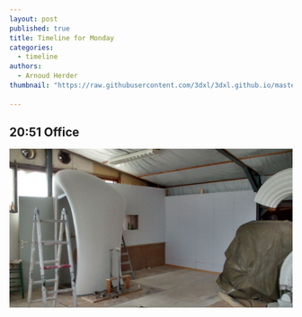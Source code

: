 ```yaml
---
layout: post
published: true
title: Timeline for Monday
categories:
  - timeline
authors:
  - Arnoud Herder
thumbnail: "https://raw.githubusercontent.com/3dxl/3dxl.github.io/master/photos/2014-06-09/00_img_20140609_151332777_hdr.mini.jpg"

---
```


## 20:51 Office
![](https://raw.githubusercontent.com/3dxl/3dxl.github.io/master/photos/2014-06-09/00_img_20140609_151332777_hdr.midi.jpg)